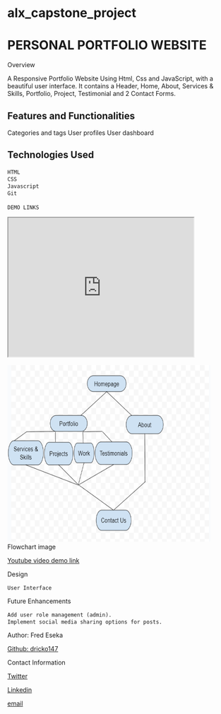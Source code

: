 # alx_capstone_project

<H1>PERSONAL PORTFOLIO WEBSITE</H1>
Overview

A Responsive Portfolio Website Using Html, Css and JavaScript, with a beautiful user interface. It contains a Header, Home, About, Services & Skills, Portfolio, Project, Testimonial and 2 Contact Forms.

<h2>Features and Functionalities</h2>
    Categories and tags
    User profiles
    User dashboard

<h2>Technologies Used</h2>

    HTML
    CSS
    Javascript
    Git

    DEMO LINKS

  <p><iframe width=420 height="315" src="https://youtu.be/kt9Yr7okCAE">Video Demo link</iframe></p>

  <p><img src="workflow/flowchart.png" alt="" width="460" height="400">Flowchart image</img></p>  

  <p><a href="https://youtu.be/kt9Yr7okCAE">Youtube video demo link</a></p>  

Design

    User Interface

Future Enhancements

    Add user role management (admin).
    Implement social media sharing options for posts.


Author: Fred Eseka <p><a href="https://github.com/dricko147">Github: dricko147</a></p>

Contact Information 

<p><a href="https://twitter.com/fred_floss"> Twitter </a></p>

<p><a href="https://linkedin.com/fred_floss"> Linkedin </a></p>

<p><a href="fred.eseka@gmail.com"> email </a></p>